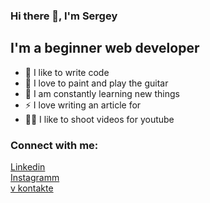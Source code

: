 ### Hi there 👋, I'm Sergey

## I'm a beginner web developer

- 💪 I like to write code
- 🎉 I love to paint and play the guitar
- 🥅 I am constantly learning new things
- ⚡ I love writing an article for 
- 🤹🏽 I like to shoot videos for youtube 

### Connect with me: 

<a target="_blank" rel="nofollow" href="https://www.linkedin.com/in/maksim-sergey/">Linkedin</a>
<br>
<a target="_blank" rel="nofollow" href="https://www.instagram.com/invites/contact/?i=nlqn9w8eudsb&utm_content=adbpw1e">Instagramm</a>
<br>
<a target="_blank" rel="nofollow" href="https://vk.com/svinnik2017">v kontakte</a>
